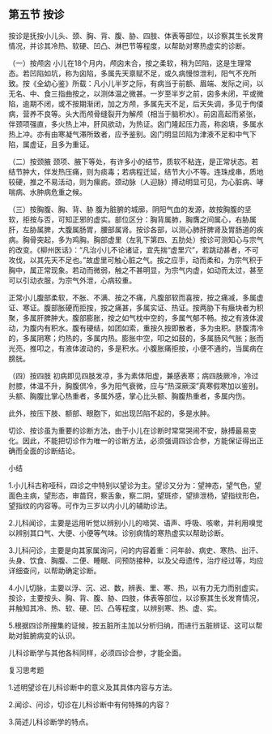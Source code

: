## 第五节 按诊

按诊是抚按小儿头、颈、胸、背、腹、胁、四肢、体表等部位，以诊察其生长发育情况，并诊其冷热、软硬、凹凸、淋巴节等程度，以帮助对寒热虚实的诊断。

（一）按颅囟 小儿在18个月内，颅囟未合，按之柔软，稍为凹陷，这是生理常态。若凹陷如坑，称为囟陷，多属先天禀赋不足，或久病慢惊泄利，阳气不充所致。按《全幼心鉴》所载：凡小儿半岁之际，有病当于前额、眉端、发际之间，以无名、中、食三指曲按之，以测体温之微甚。一岁至半岁之前，囟多未闭，平或微陷，逾期不闭，或不按期渐闭，加之方颅，多属先天不足，后天失调，多见于佝偻病，营养不良等。头大而颅骨缝裂开为解颅（相当于脑积水）。前囟高起而紧张，伴颈项强直，多火热上冲，肝风欲动，为热证。囟门隆起压力高，称囟填，多属水热上冲。亦有由寒凝气滞所致者，应予鉴别。囟门明显凹陷为津液不足和中气下陷，属虚证，且多为重证。

（二）按颈腋 颈项、腋下等处，有许多小的结节，质软不粘连，是正常状态。若结节肿大，伴发热压痛，则为痰毒；若病程迁延，结节大小不等。连珠成串，质地较硬，推之不易活动，则为瘰疬。颈动脉（人迎脉）搏动明显可见，为心脏病、哮喘病、水肿病危重之候。

（三）按胸腹、胸、背、胁 腹为脏腑的城廓，阴阳气血的发源，故按胸腹的坚软，拒按与否，可知正邪的虚实。部位区分：胸背属肺，胸膺之间属心，右胁属肝，左胁属脾，大腹属肠胃，腰部属肾。按诊各部，以测心肺肝脾肾及胃肠道的疾病。胸骨突起，多为鸡胸。胸部虚里（左乳下第四、五肋处）按诊可测知心与宗气的改变。《柳州医话》：“凡治小儿不论诸证，宜先揣“虚里穴”，若跳动甚者，不可攻伐，以其先天不足也。”故虚里可触心脏之气。按之应手，动而柔和，为宗气积于胸中，属正常现象。若动而微弱，触之不甚明显，为宗气内虚，如动而太过，甚至可以引动衣服，为宗气外泄，心病较重。

正常小儿腹部柔软，不胀、不满、按之不痛，凡腹部软而喜按，按之痛减，多属虚证、寒证。腹部胀硬而拒按，按之痛甚，多属实证、热证。按两胁下有癥块者为积聚，多属肝脾肿大。腹部膨胀，按之如气枕中空的，多属气郁不畅。按之有液体波动，为腹内有积水。腹有硬结，如团如索，重按久按即散者，多为虫积。脐腹清冷的，多属阴寒；灼热的，多属内热。膨胀中空，叩之如鼓的，多属肠风气胀；胀而光亮，推叩之，有液体波动的，多是积水。小腹胀痛拒按，小便不通的，当属病在膀胱。

（四）按四肢 初病即见四肢发凉，多为素体阳虚，兼感表寒；病四肢厥冷，冷过肘膝，体温不升，胸腹倶冷，多为阳气衰微，应与“热深厥深”真寒假寒加以鉴别。头额、胸腹比掌心热重者，多属外感，掌心比头额、胸腹热重者，多属内伤。

此外，按压下肢、额部、眼胞下，如出现凹陷不起的，多是水肿。

切诊、按诊虽为重要的诊断方法，由于小儿在诊断时常常哭闹不安，脉搏最易变化。因此，不能把切诊作为唯一的诊断方法，必须强调四诊合参，方能保证得出正确而全面的诊断结论。

小结

1.小儿科古称哑科，四诊之中特别以望诊为主。望诊又分为：望神态，望气色，望面色主病，望形态，审苗窍，察舌象，察二阴，望斑疹，望排泄杨，望指纹形色，望指纹的内容等。可作为三岁以内小儿的辅助诊法。

2.儿科闻诊，主要是运用听觉以辨别小儿的啼哭、语声、呼吸、咳嗽，并利用嗅觉以辨别其口气、大便、小便等气味。诊别病情的寒热虚实以帮助诊断。

3.儿科问诊，主要是向其家属询问，问的内容着重：问年龄、病史、寒热、出汗、头身、饮食、胸腹、二便、睡眠、问预防接种，以及父母遗传，治疗经过等，均应详细查问，以帮助确定诊断。

4.小儿切脉，主要以浮、沉、迟、数，辨表、里、寒、热，以有力无力而别虚实。按诊，主要按头、胸、背、腹、胁、四肢，体表等部位，以诊察其生长发育情况，并触知其冷、热、软、硬、凹、凸等程度，以辨别寒、热、虚、实。

5.根据四诊所搜集的证候，按五脏所主加以分析归纳，而进行五脏辨证、这可以帮助对脏腑病变的认识。

儿科诊断学与其他各科同样，必须四诊合参，才能全面。

复习思考题

1.述明望诊在儿科诊断中的意义及其具体内容与方法。

2.闻诊、问诊，切诊在儿科诊断中有何特殊的内容？

3.简述儿科诊断学的特点。